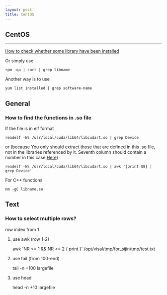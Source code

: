 ```yaml
---
layout: post
title: CentOS
---
```


## CentOS
------

[How to check whether some library have been installed](http://publib.boulder.ibm.com/infocenter/lnxpcomp/v101v121/index.jsp?topic=/com.ibm.xlcpp101.linux.doc/install/redhat_64-bit_naming_issue.html)

Or simply use 

    rpm -qa | sort | grep libname

Another way is to use 

    yum list installed | grep software-name
	
## General

### How to find the functions in .so file

If the file is in elf format

	readelf -Ws /usr/local/cuda/lib64/libcudart.so | grep Device

or (because You only should extract those that are defined in this .so file, not in the libraries referenced by it. Seventh column should contain a number in this case [Here](http://stackoverflow.com/questions/34732/how-do-i-list-the-symbols-in-a-so-file))
	
	readelf -Ws /usr/local/cuda/lib64/libcudart.so | awk '{print $8} | grep Device'

For C++ functions
	
	nm -gC libname.so
	



## Text

### How to select multiple rows?

row index from 1

1. use awk (row 1-2)

    awk 'NR >= 1 && NR <= 2 { print }' /opt/visal/tmp/for_sijin/tmp/test.txt
	
2. use tail (from 100-end)

    tail -n +100 largefile
	
3. use head

	head -n +10 largefile
